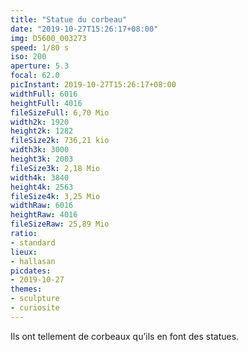 ```yaml
---
title: "Statue du corbeau"
date: "2019-10-27T15:26:17+08:00"
img: D5600_003273
speed: 1/80 s
iso: 200
aperture: 5.3
focal: 62.0
picInstant: 2019-10-27T15:26:17+08:00
widthFull: 6016
heightFull: 4016
fileSizeFull: 6,70 Mio
width2k: 1920
height2k: 1282
fileSize2k: 736,21 kio
width3k: 3000
height3k: 2003
fileSize3k: 2,18 Mio
width4k: 3840
height4k: 2563
fileSize4k: 3,25 Mio
widthRaw: 6016
heightRaw: 4016
fileSizeRaw: 25,89 Mio
ratio:
- standard
lieux:
- hallasan
picdates:
- 2019-10-27
themes:
- sculpture
- curiosite
---
```


Ils ont tellement de corbeaux qu’ils en font des statues.